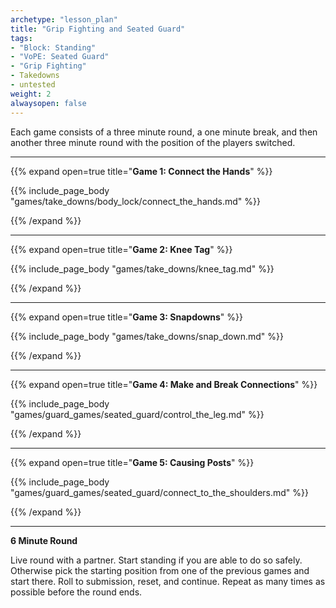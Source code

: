 ```yaml
--- 
archetype: "lesson_plan" 
title: "Grip Fighting and Seated Guard"
tags: 
- "Block: Standing"
- "VoPE: Seated Guard"
- "Grip Fighting"
- Takedowns
- untested
weight: 2
alwaysopen: false 
---
```




Each game consists of a three minute round, a one minute break, and then another three minute round with the position of the players switched. 

---
{{% expand open=true title="**Game 1: Connect the Hands**" %}}

{{% include_page_body "games/take_downs/body_lock/connect_the_hands.md" %}}

{{% /expand %}}

---
{{% expand open=true title="**Game 2: Knee Tag**" %}}

{{% include_page_body "games/take_downs/knee_tag.md" %}}

{{% /expand %}}

---
{{% expand open=true title="**Game 3: Snapdowns**" %}}

{{% include_page_body "games/take_downs/snap_down.md" %}}

{{% /expand %}}

---
{{% expand open=true title="**Game 4: Make and Break Connections**" %}}

{{% include_page_body "games/guard_games/seated_guard/control_the_leg.md" %}}

{{% /expand %}}

---
{{% expand open=true title="**Game 5: Causing Posts**" %}}

{{% include_page_body "games/guard_games/seated_guard/connect_to_the_shoulders.md" %}}

{{% /expand %}}

---
**6 Minute Round**

Live round with a partner. Start standing if you are able to do so safely. Otherwise pick the starting position from one of the previous games and start there. Roll to submission, reset, and continue. Repeat as many times as possible before the round ends. 



